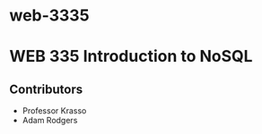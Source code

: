 # web-3335

<h1>WEB 335 Introduction to NoSQL</h1>
<h2>Contributors</h2>
<ul>
  <li>Professor Krasso</li>
  <li>Adam Rodgers</li>
</ul>
